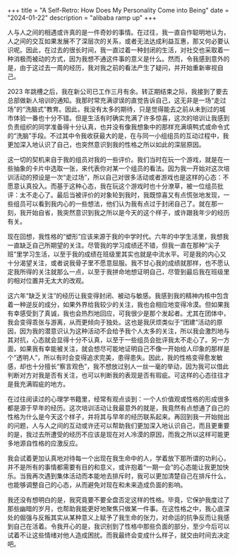 +++
title = "A Self-Retro: How Does My Personality Come into Being"
date = "2024-01-22"
description = "alibaba ramp up"
+++

人与人之间的相遇或许真的是一件奇妙的事情。在过往，我一直自作聪明地认为，人之间的交互如果发展不了深层次的关系，或者无法达成利益互惠，那又何必要认识呢。因此，在过去的很长时间，我一直过着一种封闭的生活，对社交也采取着一种消极而被动的方式，因为我想不通这件事的意义是什么。然而，令我感到意外的是，由于这过去一周的经历，我对我之前的看法产生了疑问，并开始重新审视自己。

2023 年跳槽之后，我在新公司已工作三月有余。转正期结束之际，我接到了要去总部做新人培训的通知。我那时常充满谬误的直觉告诉自己，这无非是一场“走过场”的“洗脑式”教育。因此，我没有太多的期待，只是觉得能去之前从未到过的城市体验一番也十分不错。但是生活有时确实充满了许多惊喜，这次的培训让我感到负责组织的同学准备得十分认真，也并没有像我想象中的那样充满填鸭式或命令式的“洗脑”手段。不过其中令我收获最大的是，在与同一小组组员的互动过程中，我更加深入地认识了自己，也突然意识到我的性格之所以如此的深层原因。

这一切的契机来自于我的组员对我的一些评价。我们当时在玩一个游戏，就是在一些抽象的卡片中选取一张，来代表你对某一个组员的看法。因为我一开始对这次培训活动的预设是一次“走过场”，所以自己对很多活动或者游戏也是这样的心态：不愿意认真投入。而基于这种心态，我在玩这个游戏时也十分潦草，被一位组员批评：太不走心了。最后当被评价的对象轮到我时，我既惊喜又有点慌张地发现，一些组员可以看到我内心的一些想法，他们认为我有点过于封闭自己了。就在那一刻，我开始自省，我突然意识到我之所以是今天的这个样子，或许跟我年少的经历有关。

现在回想，我性格的“塑形”应该来源于我的中学时代。六年的中学生活里，我想我一直缺乏自己所期望的关注。尽管我的学习成绩还不错，但我一直在那种“尖子班”里学习生活，以至于我的成绩在班级里其实也就是中流水平。可是我的内心又十分渴望关注，或者说我骨子里不愿意屈服。我不甘心我的成绩就那样，也不愿认定我所得的关注就那么一点，以至于我拼命地想证明自己，尽管到最后我在班级里的相对位置并无太大的改观。

这六年“缺乏关注”的经历让我变得封闭、被动与敏感。我感到我的精神内核中包含着一种逆反的成分，如果外界给我较少的关注，我也会相应地变得冷漠。但如果我有幸感受到了真诚，我也会热烈地回应，可我很少是那个发起者。尤其在团体中，我会变得乖张与游离，从而更倾向于独处。这也是我厌烦类似于“团建”活动的原因，因为我的潜意识认为这种活动不会给予我个人太多的关注，所以我会激烈地与其对抗，心态就会显得十分不认真，以至于一些组员会批评我太不走心了。另一方面，如果我有幸能被关注，就会想尽可能地证明自己不像一开始给人印象的那样是个“透明人”，所以有时会变得追求完美，患得患失。因此，我的性格变得愈发敏感，却也十分擅长“察言观色”，我不想放过别人一丝一毫的举动，因为我可以借此判断对方对我是否有关注，也可以判断我的表现是否有瑕疵。可这样的心态往往才是我充满瑕疵的地方。

在过往阅读过的心理学书籍里，经常有观点谈到：一个人价值观或性格的形成很多都是源于早年的经历。这次培训活动让我最意外的就是，我竟然有点想通了自己的性格为什么是今天这个样子，并将其与早年的经历联系起来。再回到我一开始抛出的问题，人与人之间的互动或许还可以帮助我们更加深入地认识自己，而且更重要的是，我过去所遭受的经历不应该是现在对人冷漠的原因，而我之所以这样可能更多地源自性格的应激反应。

我会试着更加认真地对待每一个出现在我生命中的人，学着放下那所谓的功利心，并不是所有的事情都需要有目的和意义，或许抱着“一期一会”的心态能让我更加快乐。当我再次遇到集体活动而本能地去排斥时，我可以更加清楚自己在排斥什么，也能够调整自己的心态，从而避免对现在和未来造成负面的影响。

我还没有想明白的是，我究竟要不要全盘否定这样的性格。毕竟，它保护我度过了那些幽暗的岁月，也帮助我能更好地聚焦只做某一件事。在这性格之中，我心底深处的倔强与反叛其实从某种意义上赋予了我生命的张力，对命运的抗争反而让我感到自己在活着。令我开心的是，我识别到了性格中那些负面的部分，至少今后可以试着不让这些情绪对他人造成困扰。而我最终会变成什么样子，就交由时间去决定吧。